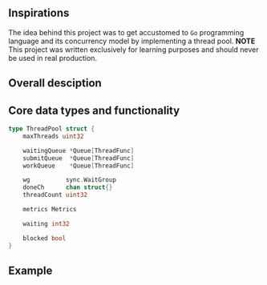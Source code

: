 ## Inspirations
The idea behind this project was to get accustomed to `Go` programming language and its concurrency model
by implementing a thread pool.
**NOTE** This project was written exclusively for learning purposes and should never be used in real production. 

## Overall desciption

## Core data types and functionality

```go
type ThreadPool struct {
	maxThreads uint32

	waitingQueue *Queue[ThreadFunc]
	submitQueue  *Queue[ThreadFunc]
	workQueue    *Queue[ThreadFunc]

	wg          sync.WaitGroup
	doneCh      chan struct{}
	threadCount uint32

	metrics Metrics

	waiting int32

	blocked bool
}
```

## Example
